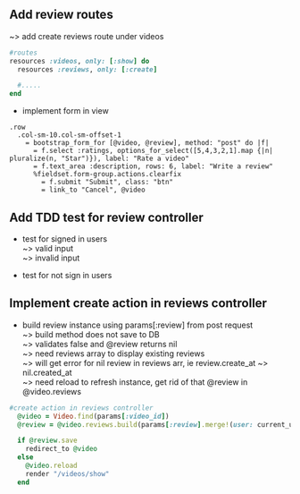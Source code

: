 ## Add review routes 
~> add create reviews route under videos  
```ruby
#routes
resources :videos, only: [:show] do
  resources :reviews, only: [:create]

  #.....
end
```

* implement form in view
```haml
.row
  .col-sm-10.col-sm-offset-1
    = bootstrap_form_for [@video, @review], method: "post" do |f|
      = f.select :ratings, options_for_select([5,4,3,2,1].map {|n| pluralize(n, "Star")}), label: "Rate a video"
      = f.text_area :description, rows: 6, label: "Write a review"
      %fieldset.form-group.actions.clearfix
        = f.submit "Submit", class: "btn"
        = link_to "Cancel", @video
```
 
## Add TDD test for review controller   
* test for signed in users  
~> valid input  
~> invalid input

* test for not sign in users  

## Implement create action in reviews controller  
* build review instance using params[:review] from post request  
~> build method does not save to DB  
~> validates false and @review returns nil  
~> need reviews array to display existing reviews  
~> will get error for nil review in reviews arr, ie review.create_at ~> nil.created_at  
~> need reload to refresh instance, get rid of that @review in @video.reviews
```ruby
#create action in reviews controller
  @video = Video.find(params[:video_id])
  @review = @video.reviews.build(params[:review].merge!(user: current_user))

  if @review.save
    redirect_to @video
  else
    @video.reload
    render "/videos/show"
  end
```